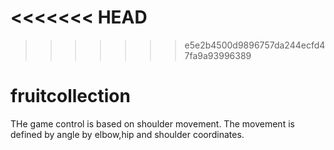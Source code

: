 <<<<<<< HEAD
=======
>>>>>>> e5e2b4500d9896757da244ecfd47fa9a93996389

# fruitcollection
THe game control is based on shoulder movement. The movement is defined by angle by elbow,hip and shoulder coordinates.

